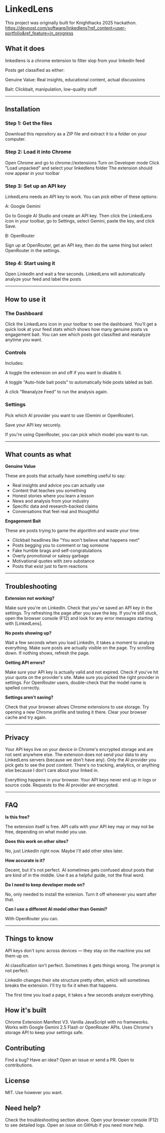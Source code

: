 # LinkedLens
This project was originally built for Knighthacks 2025 hackathon.
https://devpost.com/software/linkedlens?ref_content=user-portfolio&ref_feature=in_progress

## What it does

linkedlens is a chrome extension to filter slop from your linkedin feed



Posts get classified as either:

Genuine Value: Real insights, educational content, actual discussions

Bait: Clickbait, manipulation, low-quality stuff

---

## Installation

### Step 1: Get the files

Download this repository as a ZIP file and extract it to a folder on your computer.

### Step 2: Load it into Chrome

Open Chrome and go to chrome://extensions
Turn on Developer mode 
Click "Load unpacked" and select your linkedlens folder
The extension should now appear in your toolbar

### Step 3: Set up an API key

LinkedLens needs an API key to work. You can pick either of these options:

A: Google Gemini

Go to Google AI Studio and create an API key. Then click the LinkedLens icon in your toolbar, go to Settings, select Gemini, paste the key, and click Save.

B: OpenRouter

Sign up at OpenRouter, get an API key, then do the same thing but select OpenRouter in the settings.

### Step 4: Start using it

Open LinkedIn and wait a few seconds. LinkedLens will automatically analyze your feed and label the posts

---

## How to use it

### The Dashboard

Click the LinkedLens icon in your toolbar to see the dashboard. You'll get a quick look at your feed stats which shows how many genuine posts vs engagement bait. You can see which posts got classified and reanalyze anytime you want.

### Controls
Includes:

A toggle the extension on and off if you want to disable it.

A toggle "Auto-hide bait posts" to automatically hide posts labled as bait.

A click "Reanalyze Feed" to run the analysis again.

### Settings

Pick which AI provider you want to use (Gemini or OpenRouter).

Save your API key securely.

If you're using OpenRouter, you can pick which model you want to run.

---

## What counts as what

**Genuine Value**

These are posts that actually have something useful to say:
- Real insights and advice you can actually use
- Content that teaches you something
- Honest stories where you learn a lesson
- News and analysis from your industry
- Specific data and research-backed claims
- Conversations that feel real and thoughtful

**Engagement Bait**

These are posts trying to game the algorithm and waste your time:
- Clickbait headlines like "You won't believe what happens next"
- Posts begging you to comment or tag someone
- Fake humble brags and self-congratulations
- Overly promotional or salesy garbage
- Motivational quotes with zero substance
- Posts that exist just to farm reactions

---

## Troubleshooting

**Extension not working?**

Make sure you're on LinkedIn. Check that you've saved an API key in the settings. Try refreshing the page after you save the key. If you're still stuck, open the browser console (F12) and look for any error messages starting with [LinkedLens].

**No posts showing up?**

Wait a few seconds when you load LinkedIn, it takes a moment to analyze everything. Make sure posts are actually visible on the page. Try scrolling down. If nothing shows, refresh the page.

**Getting API errors?**

Make sure your API key is actually valid and not expired. Check if you've hit your quota on the provider's site. Make sure you picked the right provider in settings. For OpenRouter users, double-check that the model name is spelled correctly.

**Settings aren't saving?**

Check that your browser allows Chrome extensions to use storage. Try opening a new Chrome profile and testing it there. Clear your browser cache and try again.

---

## Privacy

Your API keys live on your device in Chrome's encrypted storage and are not sent anywhere else. The extension does not send your data to any LinkedLens servers (because we don't have any). Only the AI provider you pick gets to see the post content. There's no tracking, analytics, or anything else because I don't care about your linked in.

Everything happens in your browser. Your API keys never end up in logs or source code. Requests to the AI provider are encrypted.

---

## FAQ

**Is this free?**

The extension itself is free. API calls with your API key may or may not be free, depending on what model you use.

**Does this work on other sites?**

No, just LinkedIn right now. Maybe I'll add other sites later.

**How accurate is it?**

Decent, but it's not perfect. AI sometimes gets confused about posts that are kind of in the middle. Use it as a helpful guide, not the final word.

**Do I need to keep developer mode on?**

No, only needed to install the extenion. Turn it off whenever you want after that.

**Can I use a different AI model other than Gemini?**

With OpenRouter you can.

---

## Things to know

API keys don't sync across devices — they stay on the machine you set them up on.

AI classification isn't perfect. Sometimes it gets things wrong. The prompt is not perfect.

LinkedIn changes their site structure pretty often, which will sometimes breaks the extension. I'll try to fix it when that happens.

The first time you load a page, it takes a few seconds analyze everything.

## How it's built

Chrome Extension Manifest V3. Vanilla JavaScript with no frameworks. Works with Google Gemini 2.5 Flash or OpenRouter APIs. Uses Chrome's storage API to keep your settings safe.

## Contributing

Find a bug? Have an idea? Open an issue or send a PR. Open to contributions.

## License

MIT. Use however you want.

## Need help?

Check the troubleshooting section above. Open your browser console (F12) to see detailed logs. Open an issue on GitHub if you need more help.

